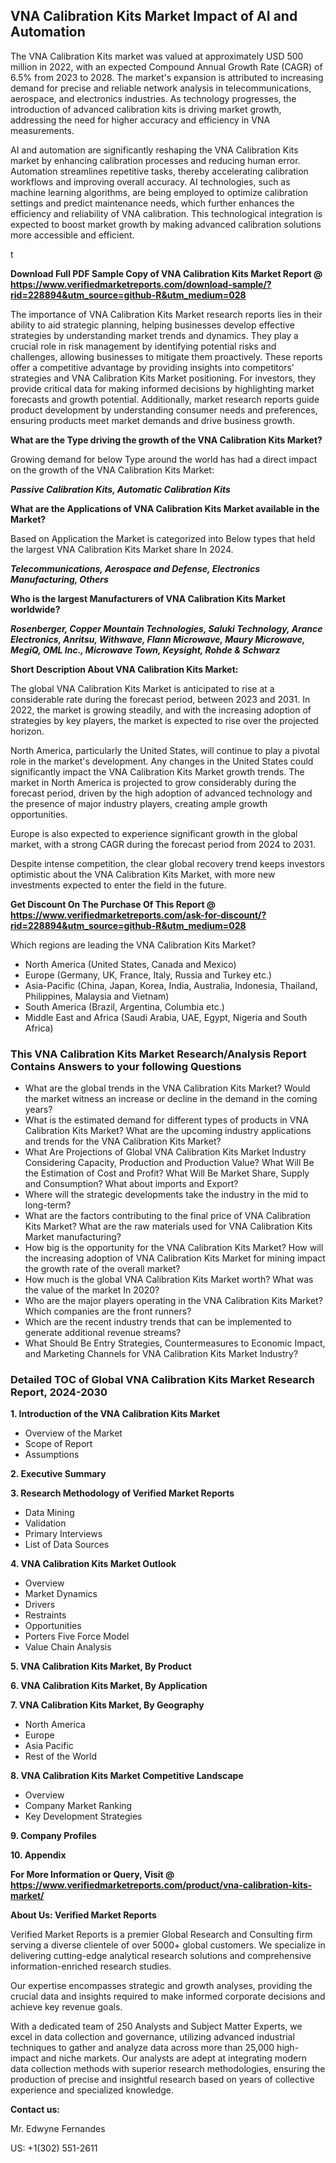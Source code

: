 <h2>VNA Calibration Kits Market Impact of AI and Automation</h2><p>The VNA Calibration Kits market was valued at approximately USD 500 million in 2022, with an expected Compound Annual Growth Rate (CAGR) of 6.5% from 2023 to 2028. The market's expansion is attributed to increasing demand for precise and reliable network analysis in telecommunications, aerospace, and electronics industries. As technology progresses, the introduction of advanced calibration kits is driving market growth, addressing the need for higher accuracy and efficiency in VNA measurements.</p><p>AI and automation are significantly reshaping the VNA Calibration Kits market by enhancing calibration processes and reducing human error. Automation streamlines repetitive tasks, thereby accelerating calibration workflows and improving overall accuracy. AI technologies, such as machine learning algorithms, are being employed to optimize calibration settings and predict maintenance needs, which further enhances the efficiency and reliability of VNA calibration. This technological integration is expected to boost market growth by making advanced calibration solutions more accessible and efficient.</p>t</p><p id="" class=""><strong>Download Full PDF Sample Copy of VNA Calibration Kits Market Report @ <a href="https://www.verifiedmarketreports.com/download-sample/?rid=228894&utm_source=github-R&utm_medium=028" target="_blank">https://www.verifiedmarketreports.com/download-sample/?rid=228894&utm_source=github-R&utm_medium=028</a></strong></p><p>The importance of&nbsp;VNA Calibration Kits Market research reports lies in their ability to aid strategic planning, helping businesses develop effective strategies by understanding market trends and dynamics. They play a crucial role in risk management by identifying potential risks and challenges, allowing businesses to mitigate them proactively. These reports offer a competitive advantage by providing insights into competitors' strategies and VNA Calibration Kits Market positioning. For investors, they provide critical data for making informed decisions by highlighting market forecasts and growth potential. Additionally, market research reports guide product development by understanding consumer needs and preferences, ensuring products meet market demands and drive business growth.</p><p><strong>What are the&nbsp;Type driving the growth of the VNA Calibration Kits Market?</strong></p><p id="" class="">Growing demand for below Type around the world has had a direct impact on the growth of the VNA Calibration Kits Market:</p><em><strong>Passive Calibration Kits, Automatic Calibration Kits</strong></em></p><strong>What are the&nbsp;Applications&nbsp;of VNA Calibration Kits Market available in the Market?</strong></p><p id="" class="">Based on Application the Market is categorized into Below types that held the largest VNA Calibration Kits Market share In 2024.</p><em><strong>Telecommunications, Aerospace and Defense, Electronics Manufacturing, Others</strong></em></p><strong>Who is the largest Manufacturers of VNA Calibration Kits Market worldwide?</strong></p><p><em><strong>Rosenberger, Copper Mountain Technologies, Saluki Technology, Arance Electronics, Anritsu, Withwave, Flann Microwave, Maury Microwave, MegiQ, OML Inc., Microwave Town, Keysight, Rohde & Schwarz</strong></em></p><p id="" class=""><strong>Short Description About VNA Calibration Kits Market:</strong></p><p>The global VNA Calibration Kits Market is anticipated to rise at a considerable rate during the forecast period, between 2023 and 2031. In 2022, the market is growing steadily, and with the increasing adoption of strategies by key players, the market is expected to rise over the projected horizon.</p><p>North America, particularly the United States, will continue to play a pivotal role in the market's development. Any changes in the United States could significantly impact the VNA Calibration Kits Market growth trends. The market in North America is projected to grow considerably during the forecast period, driven by the high adoption of advanced technology and the presence of major industry players, creating ample growth opportunities.</p><p>Europe is also expected to experience significant growth in the global market, with a strong CAGR during the forecast period from 2024 to 2031.</p><p>Despite intense competition, the clear global recovery trend keeps investors optimistic about the VNA Calibration Kits Market, with more new investments expected to enter the field in the future.</p><p id="" class=""><strong>Get Discount On The Purchase Of This Report @ <a href="https://www.verifiedmarketreports.com/ask-for-discount/?rid=228894&utm_source=github-R&utm_medium=028" target="_blank">https://www.verifiedmarketreports.com/ask-for-discount/?rid=228894&utm_source=github-R&utm_medium=028</a></strong></p>Which regions are leading the VNA Calibration Kits Market?</p><ul><li>North America (United States, Canada and Mexico)</li><li>Europe (Germany, UK, France, Italy, Russia and Turkey etc.)</li><li>Asia-Pacific (China, Japan, Korea, India, Australia, Indonesia, Thailand, Philippines, Malaysia and Vietnam)</li><li>South America (Brazil, Argentina, Columbia etc.)</li><li>Middle East and Africa (Saudi Arabia, UAE, Egypt, Nigeria and South Africa)</li></ul><h3 id="" class="">This VNA Calibration Kits Market Research/Analysis Report Contains Answers to your following Questions</h3><ul><li>What are the global trends in the VNA Calibration Kits Market? Would the market witness an increase or decline in the demand in the coming years?</li><li>What is the estimated demand for different types of products in VNA Calibration Kits Market? What are the upcoming industry applications and trends for the VNA Calibration Kits Market?</li><li>What Are Projections of Global VNA Calibration Kits Market Industry Considering Capacity, Production and Production Value? What Will Be the Estimation of Cost and Profit? What Will Be Market Share, Supply and Consumption? What about imports and Export?</li><li>Where will the strategic developments take the industry in the mid to long-term?</li><li>What are the factors contributing to the final price of VNA Calibration Kits Market? What are the raw materials used for VNA Calibration Kits Market manufacturing?</li><li>How big is the opportunity for the VNA Calibration Kits Market? How will the increasing adoption of VNA Calibration Kits Market for mining impact the growth rate of the overall market?</li><li>How much is the global VNA Calibration Kits Market worth? What was the value of the market In 2020?</li><li>Who are the major players operating in the VNA Calibration Kits Market? Which companies are the front runners?</li><li>Which are the recent industry trends that can be implemented to generate additional revenue streams?</li><li>What Should Be Entry Strategies, Countermeasures to Economic Impact, and Marketing Channels for VNA Calibration Kits Market Industry?</li></ul><h3 id="" class="">Detailed TOC of Global VNA Calibration Kits Market Research Report, 2024-2030</h3><p id="" class=""><strong>1. Introduction of the VNA Calibration Kits Market</strong></p><ul><li>Overview of the Market</li><li>Scope of Report</li><li>Assumptions</li></ul><p id="" class=""><strong>2. Executive Summary</strong></p><p id="" class=""><strong>3. Research Methodology of Verified Market Reports</strong></p><ul><li>Data Mining</li><li>Validation</li><li>Primary Interviews</li><li>List of Data Sources</li></ul><p id="" class=""><strong>4. VNA Calibration Kits Market Outlook</strong></p><ul><li>Overview</li><li>Market Dynamics</li><li>Drivers</li><li>Restraints</li><li>Opportunities</li><li>Porters Five Force Model</li><li>Value Chain Analysis</li></ul><p id="" class=""><strong>5. VNA Calibration Kits Market, By Product</strong></p><p id="" class=""><strong>6. VNA Calibration Kits Market, By Application</strong></p><p id="" class=""><strong>7. VNA Calibration Kits Market, By Geography</strong></p><ul><li>North America</li><li>Europe</li><li>Asia Pacific</li><li>Rest of the World</li></ul><p id="" class=""><strong>8. VNA Calibration Kits Market Competitive Landscape</strong></p><ul><li>Overview</li><li>Company Market Ranking</li><li>Key Development Strategies</li></ul><p id="" class=""><strong>9. Company Profiles</strong></p><p id="" class=""><strong>10. Appendix</strong></p><p id="" class=""><strong>For More Information or Query, Visit @ <a href="https://www.verifiedmarketreports.com/product/vna-calibration-kits-market/" target="_blank">https://www.verifiedmarketreports.com/product/vna-calibration-kits-market/</a></strong></p><p id="" class=""><strong>About Us: Verified Market Reports</strong></p><p id="" class="">Verified Market Reports is a premier Global Research and Consulting firm serving a diverse clientele of over 5000+ global customers. We specialize in delivering cutting-edge analytical research solutions and comprehensive information-enriched research studies.</p><p id="" class="">Our expertise encompasses strategic and growth analyses, providing the crucial data and insights required to make informed corporate decisions and achieve key revenue goals.</p><p id="" class="">With a dedicated team of 250 Analysts and Subject Matter Experts, we excel in data collection and governance, utilizing advanced industrial techniques to gather and analyze data across more than 25,000 high-impact and niche markets. Our analysts are adept at integrating modern data collection methods with superior research methodologies, ensuring the production of precise and insightful research based on years of collective experience and specialized knowledge.</p><p id="" class=""><strong>Contact us:</strong></p><p id="" class="">Mr. Edwyne Fernandes</p><p id="" class="">US: +1(302) 551-2611</p>
